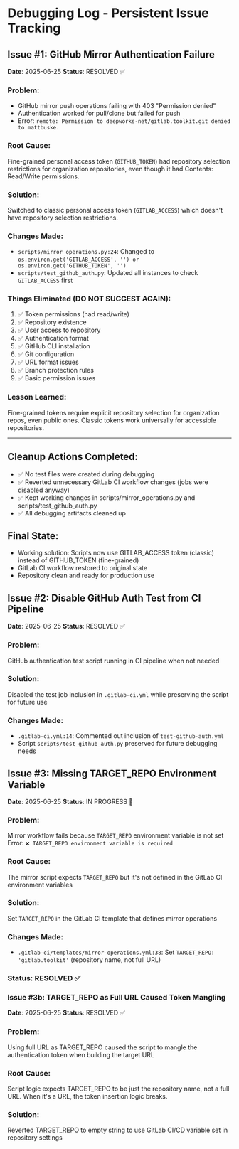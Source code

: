 # Debugging Log - Persistent Issue Tracking

## Issue #1: GitHub Mirror Authentication Failure
**Date**: 2025-06-25
**Status**: RESOLVED ✅

### Problem:
- GitHub mirror push operations failing with 403 "Permission denied"
- Authentication worked for pull/clone but failed for push
- Error: `remote: Permission to deepworks-net/gitlab.toolkit.git denied to mattbuske.`

### Root Cause:
Fine-grained personal access token (`GITHUB_TOKEN`) had repository selection restrictions for organization repositories, even though it had Contents: Read/Write permissions.

### Solution:
Switched to classic personal access token (`GITLAB_ACCESS`) which doesn't have repository selection restrictions.

### Changes Made:
- `scripts/mirror_operations.py:24`: Changed to `os.environ.get('GITLAB_ACCESS', '') or os.environ.get('GITHUB_TOKEN', '')`
- `scripts/test_github_auth.py`: Updated all instances to check `GITLAB_ACCESS` first

### Things Eliminated (DO NOT SUGGEST AGAIN):
1. ✅ Token permissions (had read/write)
2. ✅ Repository existence 
3. ✅ User access to repository
4. ✅ Authentication format
5. ✅ GitHub CLI installation
6. ✅ Git configuration
7. ✅ URL format issues
8. ✅ Branch protection rules
9. ✅ Basic permission issues

### Lesson Learned:
Fine-grained tokens require explicit repository selection for organization repos, even public ones. Classic tokens work universally for accessible repositories.

---

## Cleanup Actions Completed:
- ✅ No test files were created during debugging
- ✅ Reverted unnecessary GitLab CI workflow changes (jobs were disabled anyway)
- ✅ Kept working changes in scripts/mirror_operations.py and scripts/test_github_auth.py
- ✅ All debugging artifacts cleaned up

## Final State:
- Working solution: Scripts now use GITLAB_ACCESS token (classic) instead of GITHUB_TOKEN (fine-grained)
- GitLab CI workflow restored to original state
- Repository clean and ready for production use

## Issue #2: Disable GitHub Auth Test from CI Pipeline
**Date**: 2025-06-25
**Status**: RESOLVED ✅

### Problem:
GitHub authentication test script running in CI pipeline when not needed

### Solution:
Disabled the test job inclusion in `.gitlab-ci.yml` while preserving the script for future use

### Changes Made:
- `.gitlab-ci.yml:14`: Commented out inclusion of `test-github-auth.yml`
- Script `scripts/test_github_auth.py` preserved for future debugging needs

## Issue #3: Missing TARGET_REPO Environment Variable
**Date**: 2025-06-25
**Status**: IN PROGRESS 🔄

### Problem:
Mirror workflow fails because `TARGET_REPO` environment variable is not set
Error: `❌ TARGET_REPO environment variable is required`

### Root Cause:
The mirror script expects `TARGET_REPO` but it's not defined in the GitLab CI environment variables

### Solution:
Set `TARGET_REPO` in the GitLab CI template that defines mirror operations

### Changes Made:
- `.gitlab-ci/templates/mirror-operations.yml:38`: Set `TARGET_REPO: 'gitlab.toolkit'` (repository name, not full URL)

### Status: RESOLVED ✅

### Issue #3b: TARGET_REPO as Full URL Caused Token Mangling
**Date**: 2025-06-25
**Status**: RESOLVED ✅

### Problem:
Using full URL as TARGET_REPO caused the script to mangle the authentication token when building the target URL

### Root Cause:
Script logic expects TARGET_REPO to be just the repository name, not a full URL. When it's a URL, the token insertion logic breaks.

### Solution:
Reverted TARGET_REPO to empty string to use GitLab CI/CD variable set in repository settings